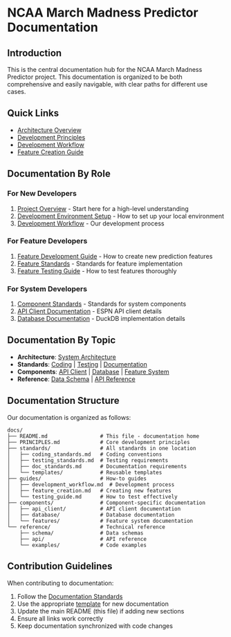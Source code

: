 # NCAA March Madness Predictor Documentation

## Introduction

This is the central documentation hub for the NCAA March Madness Predictor project. This documentation is organized to be both comprehensive and easily navigable, with clear paths for different use cases.

## Quick Links

- [Architecture Overview](../README.md)
- [Development Principles](PRINCIPLES.md)
- [Development Workflow](guides/development_workflow.md)
- [Feature Creation Guide](guides/feature_creation.md)

## Documentation By Role

### For New Developers
1. [Project Overview](../README.md) - Start here for a high-level understanding
2. [Development Environment Setup](guides/setup.md) - How to set up your local environment
3. [Development Workflow](guides/development_workflow.md) - Our development process

### For Feature Developers
1. [Feature Development Guide](guides/feature_creation.md) - How to create new prediction features
2. [Feature Standards](standards/feature_standards.md) - Standards for feature implementation
3. [Feature Testing Guide](guides/testing_guide.md) - How to test features thoroughly

### For System Developers
1. [Component Standards](standards/component_standards.md) - Standards for system components
2. [API Client Documentation](components/api_client/README.md) - ESPN API client details
3. [Database Documentation](components/database/README.md) - DuckDB implementation details

## Documentation By Topic

- **Architecture**: [System Architecture](../README.md)
- **Standards**: [Coding](standards/coding_standards.md) | [Testing](standards/testing_standards.md) | [Documentation](standards/doc_standards.md)
- **Components**: [API Client](components/api_client/README.md) | [Database](components/database/README.md) | [Feature System](components/features/README.md)
- **Reference**: [Data Schema](reference/schema/README.md) | [API Reference](reference/api/README.md)

## Documentation Structure

Our documentation is organized as follows:

```
docs/
├── README.md                 # This file - documentation home
├── PRINCIPLES.md             # Core development principles
├── standards/                # All standards in one location
│   ├── coding_standards.md   # Coding conventions
│   ├── testing_standards.md  # Testing requirements
│   ├── doc_standards.md      # Documentation requirements
│   └── templates/            # Reusable templates
├── guides/                   # How-to guides
│   ├── development_workflow.md  # Development process
│   ├── feature_creation.md   # Creating new features
│   └── testing_guide.md      # How to test effectively
├── components/               # Component-specific documentation
│   ├── api_client/           # API client documentation
│   ├── database/             # Database documentation
│   └── features/             # Feature system documentation
└── reference/                # Technical reference
    ├── schema/               # Data schemas
    ├── api/                  # API reference
    └── examples/             # Code examples
```

## Contribution Guidelines

When contributing to documentation:

1. Follow the [Documentation Standards](standards/doc_standards.md)
2. Use the appropriate [template](standards/templates/) for new documentation
3. Update the main README (this file) if adding new sections
4. Ensure all links work correctly
5. Keep documentation synchronized with code changes 